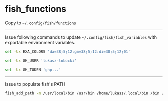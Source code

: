 # fish_functions

Copy to `~/.config/fish/functions`

***

Issue following commands to update `~/.config/fish/fish_variables` with exportable environment variables.

```bash
set -Ux EXA_COLORS 'da=38;5;12:gm=38;5;12:di=38;5;12;01'
```

```bash
set -Ux GH_USER 'lukasz-lobocki'
```

```bash
set -Ux GH_TOKEN 'ghp...'
```

***

Issue to populate fish's PATH

```bash
fish_add_path -m /usr/local/bin /usr/bin /home/lukasz/.local/bin /bin /usr/local/go/bin /snap/bin /sbin /usr/sbin
```
